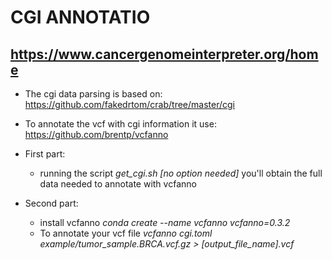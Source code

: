 # CGI ANNOTATIO

## https://www.cancergenomeinterpreter.org/home

* The cgi data parsing is based on: https://github.com/fakedrtom/crab/tree/master/cgi

* To annotate the vcf with cgi information it use: https://github.com/brentp/vcfanno

* First part:
    * running the script *get_cgi.sh [no option needed]* you'll obtain the full data needed to annotate with vcfanno

* Second part:
    * install vcfanno *conda create --name vcfanno vcfanno=0.3.2*
    * To annotate your vcf file *vcfanno cgi.toml example/tumor_sample.BRCA.vcf.gz > [output_file_name].vcf* 
